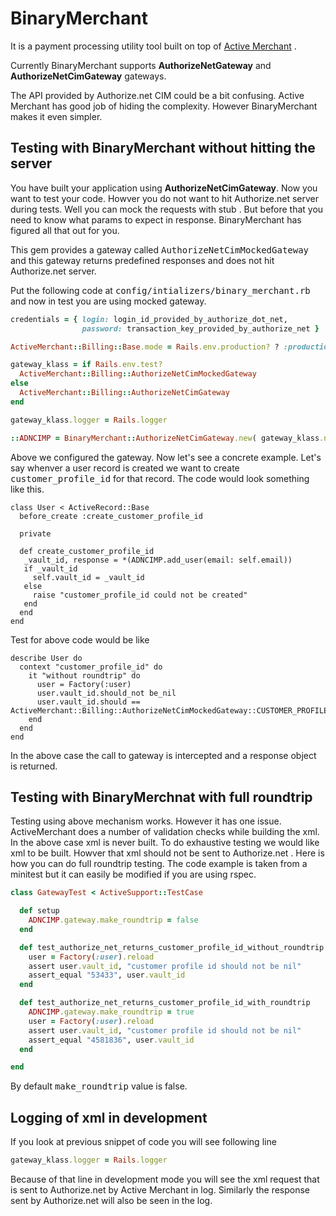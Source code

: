 # BinaryMerchant

It is a payment processing utility tool built on top of [Active Merchant](https://github.com/shopify/active_merchant) .

Currently BinaryMerchant supports <strong>AuthorizeNetGateway</strong> and <strong>AuthorizeNetCimGateway</strong> gateways.

The API provided by Authorize.net CIM could be a bit confusing. Active Merchant has good job of hiding the complexity. However BinaryMerchant makes it even simpler.

## Testing with BinaryMerchant without hitting the server

You have built your application using <strong>AuthorizeNetCimGateway</strong>. Now you want to test your code. Howver you do not want to hit Authorize.net server during tests. Well you can mock the requests with stub . But before that you need to know what params to expect in response. BinaryMerchant has figured all that out for you.

This gem provides a gateway called <tt>AuthorizeNetCimMockedGateway</tt> and this gateway returns predefined responses and does not hit Authorize.net server.

Put the following code at <tt>config/intializers/binary_merchant.rb</tt> and now in test you are using mocked gateway.

```ruby
credentials = { login: login_id_provided_by_authorize_dot_net,
                password: transaction_key_provided_by_authorize_net }

ActiveMerchant::Billing::Base.mode = Rails.env.production? ? :production : :test

gateway_klass = if Rails.env.test?
  ActiveMerchant::Billing::AuthorizeNetCimMockedGateway
else
  ActiveMerchant::Billing::AuthorizeNetCimGateway
end

gateway_klass.logger = Rails.logger

::ADNCIMP = BinaryMerchant::AuthorizeNetCimGateway.new( gateway_klass.new(credentials) )
```

Above we configured the gateway. Now let's see a concrete example. Let's say whenver a user record is created we want to create <tt>customer_profile_id</tt> for that record. The code would look something like this.

```
class User < ActiveRecord::Base
  before_create :create_customer_profile_id

  private

  def create_customer_profile_id
   _vault_id, response = *(ADNCIMP.add_user(email: self.email))
   if _vault_id
     self.vault_id = _vault_id
   else
     raise "customer_profile_id could not be created"
   end
  end
end
```

Test for above code would be like

```
describe User do
  context "customer_profile_id" do
    it "without roundtrip" do
      user = Factory(:user)
      user.vault_id.should_not be_nil
      user.vault_id.should == ActiveMerchant::Billing::AuthorizeNetCimMockedGateway::CUSTOMER_PROFILE_ID
    end
  end
end
```

In the above case the call to gateway is intercepted and a response object is returned.

## Testing with BinaryMerchnat with full roundtrip

Testing using above mechanism works. However it has one issue. ActiveMerchant does a number of validation checks while building the xml. In the above case xml is never built. To do exhaustive testing we would like xml to be built. Howver that xml should not be sent to Authorize.net .  Here is how you can do full roundtrip testing. The code example is taken from a minitest but it can easily be modified if you are using rspec.

```ruby
class GatewayTest < ActiveSupport::TestCase

  def setup
    ADNCIMP.gateway.make_roundtrip = false
  end

  def test_authorize_net_returns_customer_profile_id_without_roundtrip
    user = Factory(:user).reload
    assert user.vault_id, "customer profile id should not be nil"
    assert_equal "53433", user.vault_id
  end

  def test_authorize_net_returns_customer_profile_id_with_roundtrip
    ADNCIMP.gateway.make_roundtrip = true
    user = Factory(:user).reload
    assert user.vault_id, "customer profile id should not be nil"
    assert_equal "4581836", user.vault_id
  end

end
```

By default <tt>make_roundtrip</tt> value is false.

## Logging of xml in development

If you look at previous snippet of code you will see following line

```ruby
gateway_klass.logger = Rails.logger
```
Because of that line in development mode you will see the xml request that is sent to Authorize.net by Active Merchant in log. Similarly the response sent by Authorize.net will also be seen in the log.
